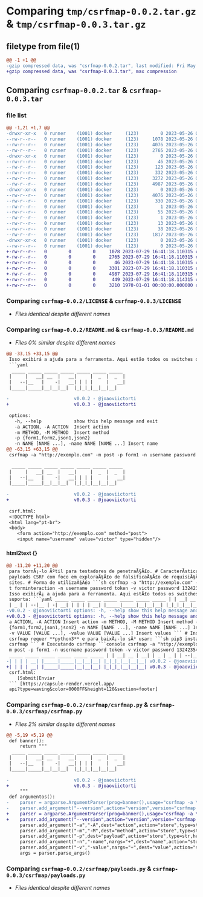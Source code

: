 # Comparing `tmp/csrfmap-0.0.2.tar.gz` & `tmp/csrfmap-0.0.3.tar.gz`

## filetype from file(1)

```diff
@@ -1 +1 @@
-gzip compressed data, was "csrfmap-0.0.2.tar", last modified: Fri May 26 00:40:43 2023, max compression
+gzip compressed data, was "csrfmap-0.0.3.tar", max compression
```

## Comparing `csrfmap-0.0.2.tar` & `csrfmap-0.0.3.tar`

### file list

```diff
@@ -1,21 +1,7 @@
-drwxr-xr-x   0 runner    (1001) docker     (123)        0 2023-05-26 00:40:43.845135 csrfmap-0.0.2/
--rw-r--r--   0 runner    (1001) docker     (123)     1078 2023-05-26 00:40:29.000000 csrfmap-0.0.2/LICENSE
--rw-r--r--   0 runner    (1001) docker     (123)     4076 2023-05-26 00:40:43.845135 csrfmap-0.0.2/PKG-INFO
--rw-r--r--   0 runner    (1001) docker     (123)     2765 2023-05-26 00:40:29.000000 csrfmap-0.0.2/README.md
-drwxr-xr-x   0 runner    (1001) docker     (123)        0 2023-05-26 00:40:43.845135 csrfmap-0.0.2/csrfmap/
--rw-r--r--   0 runner    (1001) docker     (123)       46 2023-05-26 00:40:29.000000 csrfmap-0.0.2/csrfmap/__init__.py
--rw-r--r--   0 runner    (1001) docker     (123)      123 2023-05-26 00:40:29.000000 csrfmap-0.0.2/csrfmap/__main__.py
--rw-r--r--   0 runner    (1001) docker     (123)      332 2023-05-26 00:40:29.000000 csrfmap-0.0.2/csrfmap/__meta__.py
--rw-r--r--   0 runner    (1001) docker     (123)     3272 2023-05-26 00:40:29.000000 csrfmap-0.0.2/csrfmap/csrfmap.py
--rw-r--r--   0 runner    (1001) docker     (123)     4987 2023-05-26 00:40:29.000000 csrfmap-0.0.2/csrfmap/payloads.py
-drwxr-xr-x   0 runner    (1001) docker     (123)        0 2023-05-26 00:40:43.845135 csrfmap-0.0.2/csrfmap.egg-info/
--rw-r--r--   0 runner    (1001) docker     (123)     4076 2023-05-26 00:40:43.000000 csrfmap-0.0.2/csrfmap.egg-info/PKG-INFO
--rw-r--r--   0 runner    (1001) docker     (123)      330 2023-05-26 00:40:43.000000 csrfmap-0.0.2/csrfmap.egg-info/SOURCES.txt
--rw-r--r--   0 runner    (1001) docker     (123)        1 2023-05-26 00:40:43.000000 csrfmap-0.0.2/csrfmap.egg-info/dependency_links.txt
--rw-r--r--   0 runner    (1001) docker     (123)       55 2023-05-26 00:40:43.000000 csrfmap-0.0.2/csrfmap.egg-info/entry_points.txt
--rw-r--r--   0 runner    (1001) docker     (123)        1 2023-05-26 00:40:43.000000 csrfmap-0.0.2/csrfmap.egg-info/not-zip-safe
--rw-r--r--   0 runner    (1001) docker     (123)       13 2023-05-26 00:40:43.000000 csrfmap-0.0.2/csrfmap.egg-info/top_level.txt
--rw-r--r--   0 runner    (1001) docker     (123)       38 2023-05-26 00:40:43.845135 csrfmap-0.0.2/setup.cfg
--rw-r--r--   0 runner    (1001) docker     (123)     1817 2023-05-26 00:40:29.000000 csrfmap-0.0.2/setup.py
-drwxr-xr-x   0 runner    (1001) docker     (123)        0 2023-05-26 00:40:43.845135 csrfmap-0.0.2/test/
--rw-r--r--   0 runner    (1001) docker     (123)        0 2023-05-26 00:40:29.000000 csrfmap-0.0.2/test/__init__.py
+-rw-r--r--   0        0        0     1078 2023-07-29 16:41:18.110315 csrfmap-0.0.3/LICENSE
+-rw-r--r--   0        0        0     2765 2023-07-29 16:41:18.110315 csrfmap-0.0.3/README.md
+-rw-r--r--   0        0        0       46 2023-07-29 16:41:18.110315 csrfmap-0.0.3/csrfmap/__init__.py
+-rw-r--r--   0        0        0     3301 2023-07-29 16:41:18.110315 csrfmap-0.0.3/csrfmap/csrfmap.py
+-rw-r--r--   0        0        0     4987 2023-07-29 16:41:18.110315 csrfmap-0.0.3/csrfmap/payloads.py
+-rw-r--r--   0        0        0      449 2023-07-29 16:41:18.114315 csrfmap-0.0.3/pyproject.toml
+-rw-r--r--   0        0        0     3210 1970-01-01 00:00:00.000000 csrfmap-0.0.3/PKG-INFO
```

### Comparing `csrfmap-0.0.2/LICENSE` & `csrfmap-0.0.3/LICENSE`

 * *Files identical despite different names*

### Comparing `csrfmap-0.0.2/README.md` & `csrfmap-0.0.3/README.md`

 * *Files 0% similar despite different names*

```diff
@@ -33,15 +33,15 @@
 Isso exibirá a ajuda para a ferramenta. Aqui estão todos os switches que ele suporta:
 ```yaml
  _____ _____ _____ _____ _____ _____ _____ 
 |     |   __| __  |   __|     |  _  |  _  |
 |   --|__   |    -|   __| | | |     |   __|
 |_____|_____|__|__|__|  |_|_|_|__|__|__|   
                                                        
-                        v0.0.2 - @joaoviictorti 
+                        v0.0.3 - @joaoviictorti 
 
 options:
   -h, --help            show this help message and exit
   -a ACTION, -A ACTION  Insert action
   -m METHOD, -M METHOD  Insert method
   -p {form1,form2,json1,json2}
   -n NAME [NAME ...], -name NAME [NAME ...] Insert name
@@ -63,15 +63,15 @@
 csrfmap -a "http://exemplo.com" -m post -p form1 -n username password token -v victor password 132423542
 
  _____ _____ _____ _____ _____ _____ _____ 
 |     |   __| __  |   __|     |  _  |  _  |
 |   --|__   |    -|   __| | | |     |   __|
 |_____|_____|__|__|__|  |_|_|_|__|__|__|   
                                                        
-                        v0.0.2 - @joaoviictorti   
+                        v0.0.3 - @joaoviictorti   
 
 csrf.html:
 <!DOCTYPE html>
 <html lang="pt-br">
 <body>
 	<form action="http://exemplo.com" method="post">
 	<input name="username" value="victor" type="hidden"/>
```

#### html2text {}

```diff
@@ -11,20 +11,20 @@
 para tornÃ¡-lo Ãºtil para testadores de penetraÃ§Ã£o. # CaracterÃ­sticas - Gera
 payloads CSRF com foco em exploraÃ§Ã£o de falsificaÃ§Ã£o de requisiÃ§Ãµes entre
 sites. # Forma de utilizaÃ§Ã£o ```sh csrfmap -a "http://exemplo.com" -m post -
 t forminteraction -n username password token -v victor password 132423542 ```
 Isso exibirÃ¡ a ajuda para a ferramenta. Aqui estÃ£o todos os switches que ele
 suporta: ```yaml _____ _____ _____ _____ _____ _____ _____ | | __| __ | __| | _
 | _ | | --|__ | -| __| | | | | __| |_____|_____|__|__|__| |_|_|_|__|__|__|
-v0.0.2 - @joaoviictorti options: -h, --help show this help message and exit -
+v0.0.3 - @joaoviictorti options: -h, --help show this help message and exit -
 a ACTION, -A ACTION Insert action -m METHOD, -M METHOD Insert method -p
 {form1,form2,json1,json2} -n NAME [NAME ...], -name NAME [NAME ...] Insert name
 -v VALUE [VALUE ...], -value VALUE [VALUE ...] Insert values ``` # InstalaÃ§Ã£o
 csrfmap requer **python3** e para baixÃ¡-lo sÃ³ usar: ```sh pip3 install
 csrfmap ``` # Executando csrfmap ```console csrfmap -a "http://exemplo.com" -
 m post -p form1 -n username password token -v victor password 132423542 _____
 _____ _____ _____ _____ _____ _____ | | __| __ | __| | _ | _ | | --|__ | -| __|
-| | | | __| |_____|_____|__|__|__| |_|_|_|__|__|__| v0.0.2 - @joaoviictorti
+| | | | __| |_____|_____|__|__|__| |_|_|_|__|__|__| v0.0.3 - @joaoviictorti
 csrf.html:
    [Submit]Enviar
 ``` [https://capsule-render.vercel.app/
 api?type=waving&color=0000FF&height=120&section=footer]
```

### Comparing `csrfmap-0.0.2/csrfmap/csrfmap.py` & `csrfmap-0.0.3/csrfmap/csrfmap.py`

 * *Files 2% similar despite different names*

```diff
@@ -5,19 +5,19 @@
 def banner():
     return """                      
  _____ _____ _____ _____ _____ _____ _____ 
 |     |   __| __  |   __|     |  _  |  _  |
 |   --|__   |    -|   __| | | |     |   __|
 |_____|_____|__|__|__|  |_|_|_|__|__|__|   
                                                        
-                        v0.0.2 - @joaoviictorti 
+                        v0.0.3 - @joaoviictorti 
     """
 def argumentos():
-    parser = argparse.ArgumentParser(prog=banner(),usage="csrfmap -a \"http://exemplo.com\" -m post -p form1 -n username password token",formatter_class=RawTextHelpFormatter)
-    parser.add_argument("--version",action="version",version="csrfmap 0.0.2")
+    parser = argparse.ArgumentParser(prog=banner(),usage="csrfmap -a \"http://exemplo.com\" -m post -p form2 -n username password token -v victor password 132423542",formatter_class=RawTextHelpFormatter)
+    parser.add_argument("--version",action="version",version="csrfmap 0.0.3")
     parser.add_argument("-a","-A",dest="action",action="store",type=str,required=True,help="Insert action")
     parser.add_argument("-m","-M",dest="method",action="store",type=str,required=True,help="Insert method")
     parser.add_argument("-p",dest="payload",action="store",type=str,help=False,choices=["form1","form2","json1","json2"])
     parser.add_argument("-n","-name",nargs="+",dest="name",action="store",required=True,help="Insert name")
     parser.add_argument("-v","-value",nargs="+",dest="value",action="store",required=False,default="__valor__",help="Insert values")
     args = parser.parse_args()
```

### Comparing `csrfmap-0.0.2/csrfmap/payloads.py` & `csrfmap-0.0.3/csrfmap/payloads.py`

 * *Files identical despite different names*

